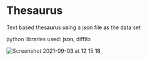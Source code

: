 # Thesaurus

Text based thesaurus using a json file as the data set

python libraries used: json, difflib

![Screenshot 2021-09-03 at 12 15 18](https://user-images.githubusercontent.com/76489213/131981623-698047c1-e7ba-4058-8bff-0252e038b2ba.png)

